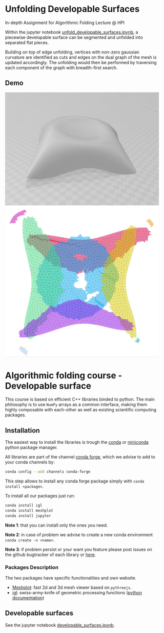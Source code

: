 # Unfolding Developable Surfaces
In-depth Assignment for Algorithmic Folding Lecture @ HPI

Within the jupyter notebook [unfold_developable_surfaces.ipynb](https://github.com/chiaojfang/Developable-Surfaces-Unfolding/blob/master/unfold_developable_surfaces.ipynb), a piecewise developable surface can be segmented and unfolded into separated flat pieces.

Building on top of edge unfolding, vertices with non-zero gaussian curvature are identified as cuts and edges on the dual graph of the mesh is updated accordingly. The unfolding would then be performed by traversing each component of the graph with breadth-first search.

## Demo
![input](data/lilium_model.png) ![output](data/lilium_flattened.jpg)

Algorithmic folding course - Developable surface
=======

This course is based on efficient C++ libraries binded to python.
The main philosophy is to use `NumPy` arrays as a common interface, making them highly composable with each-other as well as existing scientific computing packages.

## Installation

The easiest way to install the libraries is trough the [conda](https://anaconda.org/) or [miniconda](https://docs.conda.io/en/latest/miniconda.html) python package manager.

All libraries are part of the channel [conda forge](https://conda-forge.org/), which we advise to add to your conda channels by:
```bash
conda config --add channels conda-forge
```
This step allows to install any conda forge package simply with `conda install <package>`.

To install all our packages just run:
```bash
conda install igl
conda install meshplot
conda install jupyter
```

**Note 1**: that you can install only the ones you need.

**Note 2**: in case of problem we advise to create a new conda environment `conda create -n <name>`.

**Note 3**: if problem persist or your want you feature please post issues on the github bugtracker of each library or [here](https://github.com/geometryprocessing/geometric-computing-python/issues).

### Packages Description

The two packages have specific functionalities and own website.

- [Meshplot](https://skoch9.github.io/meshplot/): fast 2d and 3d mesh viewer based on `pythreejs`.
- [igl](https://libigl.github.io/): swiss-army-knife of geometric processing functions ([python documentation](https://libigl.github.io/libigl-python-bindings/))

## Developable surfaces

See the jupyter notebook [developable_surfaces.ipynb](https://github.com/HassoPlattnerInstituteHCI/Algorithmic-Folding/blob/developable_surface/developable_surfaces.ipynb).
